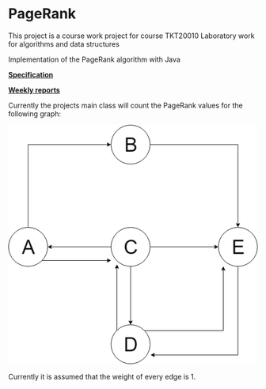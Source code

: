 # PageRank

This project is a course work project for course TKT20010 Laboratory work for algorithms and data structures

Implementation of the PageRank algorithm with Java


[**Specification**](https://github.com/ConstantKrieg/PageRank/blob/master/doc/specification.md)

[**Weekly reports**](https://github.com/ConstantKrieg/PageRank/tree/master/doc/weekly%20reports)

Currently the projects main class will count the PageRank values for the following graph:

![GRAPH](https://github.com/ConstantKrieg/PageRank/blob/master/doc/example_graph.png?raw=true)

Currently it is assumed that the weight of every edge is 1.



